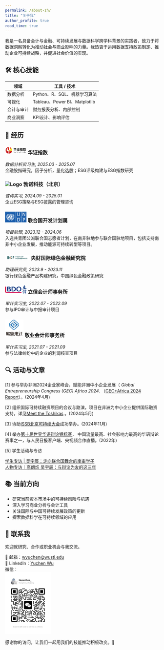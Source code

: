```yaml
---
permalink: /about-zh/
title: "关于我"
author_profile: true
read_time: true
---
```


我是一名具备会计与金融、可持续发展与数据科学跨学科背景的实践者，致力于将数据洞察转化为推动社会与商业影响的力量。我热衷于运用数据支持政策制定、推动企业可持续战略，并促进社会价值的实现。  


## 🛠 核心技能

| 领域 | 工具 / 技术                     |
|------|-----------------------------|
| 数据分析 | Python、R、SQL、机器学习算法         |
| 可视化 | Tableau、Power BI、Matplotlib |
| 会计与审计 | 财务报表分析、内部控制                 |
| 商业洞察 | KPI设计、影响评估                  |

## 📌 经历
### <img src="/images/sino-security.png" width="70" alt="Logo">  **华证指数**  
_数据分析实习生, 2025.03 - 2025.07_  
金融股指研究，因子分析，量化选股；ESG评级构建与ESG指数研究

### <img src="/images/bova-ESG白.jpg" width="70" alt="Logo">  **勃诺科技（北京）** 
_咨询实习, 2024.09 - 2025.01_  
企业ESG策略与ESG披露的管理咨询

### <img src="/images/undp-logo.png" width="70" alt="Logo">  **联合国开发计划属**  
_项目助理, 2023.12 - 2024.06_  
入选共青团公派联合国志愿者计划，在南非驻地参与联合国驻地项目，包括支持南非中小企业发展，推动能源可持续转型等项目。

### <img src="/images/zhangfangxingLOGO.png" width="80" alt="Logo">  **央财国际绿色金融研究院**  
_助理研究员, 2023.9 - 2023.11_  
银行绿色金融产品构建研究，中国绿色金融政策研究    

### <img src="/images/bdo.png" width="70" alt="Logo">  **立信会计师事务所**  
_审计实习生, 2022.07 - 2022.09_  
参与IPO审计与中报审计项目

### <img src="/images/jingye.jpg" width="60" alt="Logo">  **敬业会计师事务所**  
_审计实习生, 2021.07 - 2021.09_  
参与法律纠纷中的企业的利润核查项目


## 🔍 活动与文章
[1] 参与举办非洲2024企业家峰会，赋能非洲中小企业发展（ _Global Entrepreneurship Congress (GEC) Africa 2024_.
（[GEC+Africa 2024 Report](https://www.22onsloane.co/gecafrica-2024-report/)）。(2024年4月)    

[2] 组织国际可持续融资项目的会议与路演，项目在非洲为中小企业提供国际融资支持，详见[Meet the Toshikas](https://www.undp.org/africa/meet-toshikas) 。(2024年5月)  

[3] 协助[ISSB北京可持续大会](https://www.ifrs.org/news-and-events/events/2024/november/highlights-from-beijing-international-sustainability-conference/)成功举办。(2024年11月)   

[4] 举办[第十届世界华语辩论锦标赛](https://mp.weixin.qq.com/s/VDLuD7pghgy1t7WtCf3NAw)， 中国流量最高、社会影响力最高的华语辩论赛事之一，与人民日报客户端、央视频合作直播。(2022年)   

[5] 学生活动与专访  

[学生专访 | 吴宇辰：走向联合国舞台的南审学子](https://mp.weixin.qq.com/s/vY6jVDhfsmoIzGf9U_isHA)  
[人物专访｜高朗烁 吴宇辰：与辩论为友的这三年](https://mp.weixin.qq.com/s/T60PZY9YNZS6aEcnD7bzhw)

## 📚 当前方向

- 研究当前资本市场中的可持续风险与机遇  
- 深入学习商业分析与会计工具
- 关注国际与中国可持续发展政策的更新
- 探索数据科学在可持续领域的应用  

## 💬 联系我

欢迎就研究、合作或职业机会与我交流。

📧 邮箱：wyuchen@wustl.edu  
🔗 LinkedIn：[Yuchen Wu](https://www.linkedin.com/in/yuchen-wu-washu/)  
微信：   
<img src="/images/wechat.jpg" width="150" alt="wechat QR code">

感谢你的访问，让我们一起用我们的技能推动积极改变。🌱

